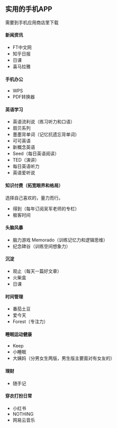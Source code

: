 ## 实用的手机APP  
需要到手机应用商店里下载  
#### 新闻资讯  
- FT中文网  
- 知乎日报  
- 日课  
- 喜马拉雅  
#### 手机办公  
- WPS  
- PDF转换器  
#### 英语学习  
- 英语流利说（练习听力和口语）  
- 扇贝系列  
- 墨墨背单词（记忆抗遗忘背单词）  
- 可可英语  
- 新概念英语  
- Seed（每日英语阅读）  
- TED（演讲）  
- 每日英语听力  
- 英语爱听说  
#### 知识付费（拓宽眼界和格局）  
选择自己喜欢的，量力而行。
- 得到（每年订阅吴军老师的专栏）  
- 极客时间  
#### 头脑风暴  
- 脑力游戏 Memorado（训练记忆力和逻辑思维）  
- 纪念碑谷（训练空间想象力）  
#### 沉淀  
- 观止（每天一篇好文章）  
- 火柴盒  
- 日课  
#### 时间管理  
- 番茄土豆  
- 爱今天  
- Forest（专注力）  
#### 睡眠运动健康  
- Keep  
- 小睡眠  
- 大姨妈（分男女生两版，男生版主要面对有女友的）  
#### 理财  
- 随手记  
#### 穿衣打扮日常  
- 小红书  
- NOTHING  
- 网易云音乐  
